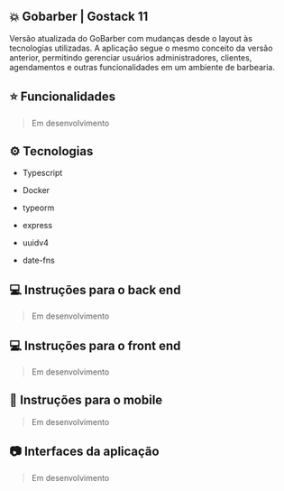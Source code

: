 ## :boom: Gobarber | Gostack 11

Versão atualizada do GoBarber com mudanças desde o layout às tecnologias utilizadas. A aplicação segue o mesmo conceito da versão anterior, permitindo gerenciar usuários administradores, clientes, agendamentos e outras funcionalidades em um ambiente de barbearia.

## :star: Funcionalidades
 > Em desenvolvimento

## :gear: Tecnologias
 - Typescript
 - Docker

 - typeorm
 - express
 - uuidv4
 - date-fns

## :computer: Instruções para o back end
 > Em desenvolvimento

## :computer: Instruções para o front end
 > Em desenvolvimento
 
## :iphone: Instruções para o mobile
 > Em desenvolvimento

## :camera: Interfaces da aplicação
 > Em desenvolvimento
 
